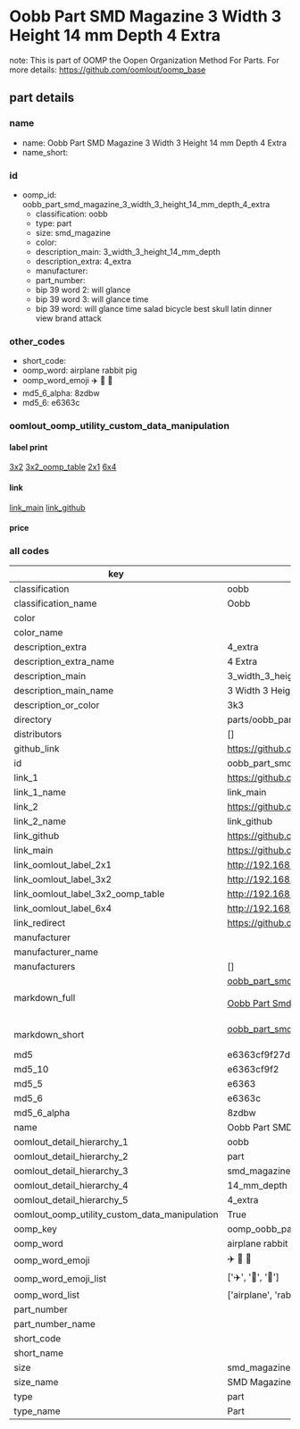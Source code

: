 # Oobb Part SMD Magazine 3 Width 3 Height 14 mm Depth 4 Extra  

note: This is part of OOMP the Oopen Organization Method For Parts. For more details: https://github.com/oomlout/oomp_base

##  part details
  







### name
* name: Oobb Part SMD Magazine 3 Width 3 Height 14 mm Depth 4 Extra
* name_short: 
### id
* oomp_id: oobb_part_smd_magazine_3_width_3_height_14_mm_depth_4_extra
  * classification: oobb
  * type: part
  * size: smd_magazine
  * color: 
  * description_main: 3_width_3_height_14_mm_depth
  * description_extra: 4_extra
  * manufacturer: 
  * part_number: 
  * bip 39 word 2: will glance
  * bip 39 word 3: will glance time
  * bip 39 word: will glance time salad bicycle best skull latin dinner view brand attack

### other_codes
* short_code: 
* oomp_word: airplane rabbit pig
* oomp_word_emoji :airplane: :rabbit: :pig:
* md5_6_alpha: 8zdbw
* md5_6: e6363c






### oomlout_oomp_utility_custom_data_manipulation
#### label print
[3x2](http://192.168.1.245:1112/?label=oomp%208zdbw)
[3x2_oomp_table](http://192.168.1.108:1112/?label=oomp%208zdbw)
[2x1](http://192.168.1.242:1112/?label=oomp%208zdbw)
[6x4](http://192.168.1.55:1112/?label=oomp%208zdbw)    

#### link

[link_main](https://github.com/oomlout/oomlout_oomp_version_1_messy/tree/main/parts/oobb_part_smd_magazine_3_width_3_height_14_mm_depth_4_extra) [link_github](https://github.com/oomlout/oomlout_oomp_version_1_messy/tree/main/parts/oobb_part_smd_magazine_3_width_3_height_14_mm_depth_4_extra)                             

#### price







### all codes 
| key | value |  
| --- | --- |  
| classification | oobb |  
| classification_name | Oobb |  
| color |  |  
| color_name |  |  
| description_extra | 4_extra |  
| description_extra_name | 4 Extra |  
| description_main | 3_width_3_height_14_mm_depth |  
| description_main_name | 3 Width 3 Height 14 mm Depth |  
| description_or_color | 3k3 |  
| directory | parts/oobb_part_smd_magazine_3_width_3_height_14_mm_depth_4_extra |  
| distributors | [] |  
| github_link | https://github.com/oomlout/oomlout_oomp_part_src/tree/main/parts/oobb_part_smd_magazine_3_width_3_height_14_mm_depth_4_extra |  
| id | oobb_part_smd_magazine_3_width_3_height_14_mm_depth_4_extra |  
| link_1 | https://github.com/oomlout/oomlout_oomp_version_1_messy/tree/main/parts/oobb_part_smd_magazine_3_width_3_height_14_mm_depth_4_extra |  
| link_1_name | link_main |  
| link_2 | https://github.com/oomlout/oomlout_oomp_version_1_messy/tree/main/parts/oobb_part_smd_magazine_3_width_3_height_14_mm_depth_4_extra |  
| link_2_name | link_github |  
| link_github | https://github.com/oomlout/oomlout_oomp_version_1_messy/tree/main/parts/oobb_part_smd_magazine_3_width_3_height_14_mm_depth_4_extra |  
| link_main | https://github.com/oomlout/oomlout_oomp_version_1_messy/tree/main/parts/oobb_part_smd_magazine_3_width_3_height_14_mm_depth_4_extra |  
| link_oomlout_label_2x1 | http://192.168.1.242:1112/?label=oomp%208zdbw |  
| link_oomlout_label_3x2 | http://192.168.1.245:1112/?label=oomp%208zdbw |  
| link_oomlout_label_3x2_oomp_table | http://192.168.1.108:1112/?label=oomp%208zdbw |  
| link_oomlout_label_6x4 | http://192.168.1.55:1112/?label=oomp%208zdbw |  
| link_redirect | https://github.com/oomlout/oomlout_oomp_version_1_messy/tree/main/parts/oobb_part_smd_magazine_3_width_3_height_14_mm_depth_4_extra |  
| manufacturer |  |  
| manufacturer_name |  |  
| manufacturers | [] |  
| markdown_full | [oobb_part_smd_magazine_3_width_3_height_14_mm_depth_4_extra](none)<br>[](none)<br>[Oobb Part Smd Magazine 3 Width 3 Height 14 Mm Depth 4 Extra](none)<br><br> |  
| markdown_short | [oobb_part_smd_magazine_3_width_3_height_14_mm_depth_4_extra](none)<br><br> |  
| md5 | e6363cf9f27d7958550afbe5c498afd9 |  
| md5_10 | e6363cf9f2 |  
| md5_5 | e6363 |  
| md5_6 | e6363c |  
| md5_6_alpha | 8zdbw |  
| name | Oobb Part SMD Magazine 3 Width 3 Height 14 mm Depth 4 Extra |  
| oomlout_detail_hierarchy_1 | oobb |  
| oomlout_detail_hierarchy_2 | part |  
| oomlout_detail_hierarchy_3 | smd_magazine |  
| oomlout_detail_hierarchy_4 | 14_mm_depth |  
| oomlout_detail_hierarchy_5 | 4_extra |  
| oomlout_oomp_utility_custom_data_manipulation | True |  
| oomp_key | oomp_oobb_part_smd_magazine_3_width_3_height_14_mm_depth_4_extra |  
| oomp_word | airplane rabbit pig |  
| oomp_word_emoji | :airplane: :rabbit: :pig: |  
| oomp_word_emoji_list | [':airplane:', ':rabbit:', ':pig:'] |  
| oomp_word_list | ['airplane', 'rabbit', 'pig'] |  
| part_number |  |  
| part_number_name |  |  
| short_code |  |  
| short_name |  |  
| size | smd_magazine |  
| size_name | SMD Magazine |  
| type | part |  
| type_name | Part |  
